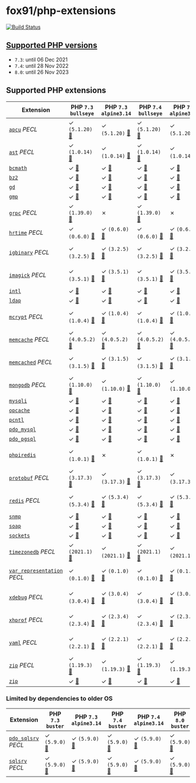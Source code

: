 # fox91/php-extensions

[![Build Status](https://github.com/fox91/docker-php-extensions/actions/workflows/ci.yaml/badge.svg)](https://github.com/fox91/docker-php-extensions/actions/workflows/ci.yaml)

## [Supported PHP versions](https://www.php.net/supported-versions.php)

- `7.3`: until 06 Dec 2021
- `7.4`: until 28 Nov 2022
- `8.0`: until 26 Nov 2023

## Supported PHP extensions

Extension | PHP `7.3` `bullseye` | PHP `7.3` `alpine3.14` | PHP `7.4` `bullseye` | PHP `7.4` `alpine3.14` | PHP `8.0` `bullseye` | PHP `8.0` `alpine3.14`
----------|--------------------|------------------------|--------------------|------------------------|--------------------|-----------------------
[`apcu`](https://pecl.php.net/package/apcu) _PECL_ | ✓ `(5.1.20)` [:whale:](https://github.com/fox91/docker-php-extensions/blob/master/7.3/bullseye/pecl_apcu/Dockerfile) | ✓ `(5.1.20)` [:whale:](https://github.com/fox91/docker-php-extensions/blob/master/7.3/alpine3.14/pecl_apcu/Dockerfile) | ✓ `(5.1.20)` [:whale:](https://github.com/fox91/docker-php-extensions/blob/master/7.4/bullseye/pecl_apcu/Dockerfile) | ✓ `(5.1.20)` [:whale:](https://github.com/fox91/docker-php-extensions/blob/master/7.4/alpine3.14/pecl_apcu/Dockerfile) | ✓ `(5.1.20)` [:whale:](https://github.com/fox91/docker-php-extensions/blob/master/8.0/bullseye/pecl_apcu/Dockerfile) | ✓ `(5.1.20)` [:whale:](https://github.com/fox91/docker-php-extensions/blob/master/8.0/alpine3.14/pecl_apcu/Dockerfile)
[`ast`](https://pecl.php.net/package/ast) _PECL_ | ✓ `(1.0.14)` [:whale:](https://github.com/fox91/docker-php-extensions/blob/master/7.3/bullseye/pecl_ast/Dockerfile) | ✓ `(1.0.14)` [:whale:](https://github.com/fox91/docker-php-extensions/blob/master/7.3/alpine3.14/pecl_ast/Dockerfile) | ✓ `(1.0.14)` [:whale:](https://github.com/fox91/docker-php-extensions/blob/master/7.4/bullseye/pecl_ast/Dockerfile) | ✓ `(1.0.14)` [:whale:](https://github.com/fox91/docker-php-extensions/blob/master/7.4/alpine3.14/pecl_ast/Dockerfile) | ✓ `(1.0.14)` [:whale:](https://github.com/fox91/docker-php-extensions/blob/master/8.0/bullseye/pecl_ast/Dockerfile) | ✓ `(1.0.14)` [:whale:](https://github.com/fox91/docker-php-extensions/blob/master/8.0/alpine3.14/pecl_ast/Dockerfile)
[`bcmath`](https://php.net/bcmath) | ✓ [:whale:](https://github.com/fox91/docker-php-extensions/blob/master/7.3/bullseye/bcmath/Dockerfile) | ✓ [:whale:](https://github.com/fox91/docker-php-extensions/blob/master/7.3/alpine3.14/bcmath/Dockerfile) | ✓ [:whale:](https://github.com/fox91/docker-php-extensions/blob/master/7.4/bullseye/bcmath/Dockerfile) | ✓ [:whale:](https://github.com/fox91/docker-php-extensions/blob/master/7.4/alpine3.14/bcmath/Dockerfile) | ✓ [:whale:](https://github.com/fox91/docker-php-extensions/blob/master/8.0/bullseye/bcmath/Dockerfile) | ✓ [:whale:](https://github.com/fox91/docker-php-extensions/blob/master/8.0/alpine3.14/bcmath/Dockerfile)
[`bz2`](https://php.net/bz2) | ✓ [:whale:](https://github.com/fox91/docker-php-extensions/blob/master/7.3/bullseye/bz2/Dockerfile) | ✓ [:whale:](https://github.com/fox91/docker-php-extensions/blob/master/7.3/alpine3.14/bz2/Dockerfile) | ✓ [:whale:](https://github.com/fox91/docker-php-extensions/blob/master/7.4/bullseye/bz2/Dockerfile) | ✓ [:whale:](https://github.com/fox91/docker-php-extensions/blob/master/7.4/alpine3.14/bz2/Dockerfile) | ✓ [:whale:](https://github.com/fox91/docker-php-extensions/blob/master/8.0/bullseye/bz2/Dockerfile) | ✓ [:whale:](https://github.com/fox91/docker-php-extensions/blob/master/8.0/alpine3.14/bz2/Dockerfile)
[`gd`](https://php.net/gd) | ✓ [:whale:](https://github.com/fox91/docker-php-extensions/blob/master/7.3/bullseye/gd/Dockerfile) | ✓ [:whale:](https://github.com/fox91/docker-php-extensions/blob/master/7.3/alpine3.14/gd/Dockerfile) | ✓ [:whale:](https://github.com/fox91/docker-php-extensions/blob/master/7.4/bullseye/gd/Dockerfile) | ✓ [:whale:](https://github.com/fox91/docker-php-extensions/blob/master/7.4/alpine3.14/gd/Dockerfile) | ✓ [:whale:](https://github.com/fox91/docker-php-extensions/blob/master/8.0/bullseye/gd/Dockerfile) | ✓ [:whale:](https://github.com/fox91/docker-php-extensions/blob/master/8.0/alpine3.14/gd/Dockerfile)
[`gmp`](https://php.net/gmp) | ✓ [:whale:](https://github.com/fox91/docker-php-extensions/blob/master/7.3/bullseye/gmp/Dockerfile) | ✓ [:whale:](https://github.com/fox91/docker-php-extensions/blob/master/7.3/alpine3.14/gmp/Dockerfile) | ✓ [:whale:](https://github.com/fox91/docker-php-extensions/blob/master/7.4/bullseye/gmp/Dockerfile) | ✓ [:whale:](https://github.com/fox91/docker-php-extensions/blob/master/7.4/alpine3.14/gmp/Dockerfile) | ✓ [:whale:](https://github.com/fox91/docker-php-extensions/blob/master/8.0/bullseye/gmp/Dockerfile) | ✓ [:whale:](https://github.com/fox91/docker-php-extensions/blob/master/8.0/alpine3.14/gmp/Dockerfile)
[`grpc`](https://pecl.php.net/package/grpc) _PECL_ | ✓ `(1.39.0)` [:whale:](https://github.com/fox91/docker-php-extensions/blob/master/7.3/bullseye/pecl_grpc/Dockerfile) | ✗ | ✓ `(1.39.0)` [:whale:](https://github.com/fox91/docker-php-extensions/blob/master/7.4/bullseye/pecl_grpc/Dockerfile) | ✗ | ✓ `(1.39.0)` [:whale:](https://github.com/fox91/docker-php-extensions/blob/master/8.0/bullseye/pecl_grpc/Dockerfile) | ✗
[`hrtime`](https://pecl.php.net/package/hrtime) _PECL_ | ✓ `(0.6.0)` [:whale:](https://github.com/fox91/docker-php-extensions/blob/master/7.3/bullseye/pecl_hrtime/Dockerfile) | ✓ `(0.6.0)` [:whale:](https://github.com/fox91/docker-php-extensions/blob/master/7.3/alpine3.14/pecl_hrtime/Dockerfile) | ✓ `(0.6.0)` [:whale:](https://github.com/fox91/docker-php-extensions/blob/master/7.4/bullseye/pecl_hrtime/Dockerfile) | ✓ `(0.6.0)` [:whale:](https://github.com/fox91/docker-php-extensions/blob/master/7.4/alpine3.14/pecl_hrtime/Dockerfile) | ✗ | ✗
[`igbinary`](https://pecl.php.net/package/igbinary) _PECL_ | ✓ `(3.2.5)` [:whale:](https://github.com/fox91/docker-php-extensions/blob/master/7.3/bullseye/pecl_igbinary/Dockerfile) | ✓ `(3.2.5)` [:whale:](https://github.com/fox91/docker-php-extensions/blob/master/7.3/alpine3.14/pecl_igbinary/Dockerfile) | ✓ `(3.2.5)` [:whale:](https://github.com/fox91/docker-php-extensions/blob/master/7.4/bullseye/pecl_igbinary/Dockerfile) | ✓ `(3.2.5)` [:whale:](https://github.com/fox91/docker-php-extensions/blob/master/7.4/alpine3.14/pecl_igbinary/Dockerfile) | ✓ `(3.2.5)` [:whale:](https://github.com/fox91/docker-php-extensions/blob/master/8.0/bullseye/pecl_igbinary/Dockerfile) | ✓ `(3.2.5)` [:whale:](https://github.com/fox91/docker-php-extensions/blob/master/8.0/alpine3.14/pecl_igbinary/Dockerfile)
[`imagick`](https://pecl.php.net/package/imagick) _PECL_ | ✓ `(3.5.1)` [:whale:](https://github.com/fox91/docker-php-extensions/blob/master/7.3/bullseye/pecl_imagick/Dockerfile) | ✓ `(3.5.1)` [:whale:](https://github.com/fox91/docker-php-extensions/blob/master/7.3/alpine3.14/pecl_imagick/Dockerfile) | ✓ `(3.5.1)` [:whale:](https://github.com/fox91/docker-php-extensions/blob/master/7.4/bullseye/pecl_imagick/Dockerfile) | ✓ `(3.5.1)` [:whale:](https://github.com/fox91/docker-php-extensions/blob/master/7.4/alpine3.14/pecl_imagick/Dockerfile) | ✓ `(3.5.1)` [:whale:](https://github.com/fox91/docker-php-extensions/blob/master/8.0/bullseye/pecl_imagick/Dockerfile) | ✓ `(3.5.1)` [:whale:](https://github.com/fox91/docker-php-extensions/blob/master/8.0/alpine3.14/pecl_imagick/Dockerfile)
[`intl`](https://php.net/intl) | ✓ [:whale:](https://github.com/fox91/docker-php-extensions/blob/master/7.3/bullseye/intl/Dockerfile) | ✓ [:whale:](https://github.com/fox91/docker-php-extensions/blob/master/7.3/alpine3.14/intl/Dockerfile) | ✓ [:whale:](https://github.com/fox91/docker-php-extensions/blob/master/7.4/bullseye/intl/Dockerfile) | ✓ [:whale:](https://github.com/fox91/docker-php-extensions/blob/master/7.4/alpine3.14/intl/Dockerfile) | ✓ [:whale:](https://github.com/fox91/docker-php-extensions/blob/master/8.0/bullseye/intl/Dockerfile) | ✓ [:whale:](https://github.com/fox91/docker-php-extensions/blob/master/8.0/alpine3.14/intl/Dockerfile)
[`ldap`](https://php.net/ldap) | ✓ [:whale:](https://github.com/fox91/docker-php-extensions/blob/master/7.3/bullseye/ldap/Dockerfile) | ✓ [:whale:](https://github.com/fox91/docker-php-extensions/blob/master/7.3/alpine3.14/ldap/Dockerfile) | ✓ [:whale:](https://github.com/fox91/docker-php-extensions/blob/master/7.4/bullseye/ldap/Dockerfile) | ✓ [:whale:](https://github.com/fox91/docker-php-extensions/blob/master/7.4/alpine3.14/ldap/Dockerfile) | ✓ [:whale:](https://github.com/fox91/docker-php-extensions/blob/master/8.0/bullseye/ldap/Dockerfile) | ✓ [:whale:](https://github.com/fox91/docker-php-extensions/blob/master/8.0/alpine3.14/ldap/Dockerfile)
[`mcrypt`](https://pecl.php.net/package/mcrypt) _PECL_ | ✓ `(1.0.4)` [:whale:](https://github.com/fox91/docker-php-extensions/blob/master/7.3/bullseye/pecl_mcrypt/Dockerfile) | ✓ `(1.0.4)` [:whale:](https://github.com/fox91/docker-php-extensions/blob/master/7.3/alpine3.14/pecl_mcrypt/Dockerfile) | ✓ `(1.0.4)` [:whale:](https://github.com/fox91/docker-php-extensions/blob/master/7.4/bullseye/pecl_mcrypt/Dockerfile) | ✓ `(1.0.4)` [:whale:](https://github.com/fox91/docker-php-extensions/blob/master/7.4/alpine3.14/pecl_mcrypt/Dockerfile) | ✓ `(1.0.4)` [:whale:](https://github.com/fox91/docker-php-extensions/blob/master/8.0/bullseye/pecl_mcrypt/Dockerfile) | ✓ `(1.0.4)` [:whale:](https://github.com/fox91/docker-php-extensions/blob/master/8.0/alpine3.14/pecl_mcrypt/Dockerfile)
[`memcache`](https://pecl.php.net/package/memcache) _PECL_ | ✓ `(4.0.5.2)` [:whale:](https://github.com/fox91/docker-php-extensions/blob/master/7.3/bullseye/pecl_memcache/Dockerfile) | ✓ `(4.0.5.2)` [:whale:](https://github.com/fox91/docker-php-extensions/blob/master/7.3/alpine3.14/pecl_memcache/Dockerfile) | ✓ `(4.0.5.2)` [:whale:](https://github.com/fox91/docker-php-extensions/blob/master/7.4/bullseye/pecl_memcache/Dockerfile) | ✓ `(4.0.5.2)` [:whale:](https://github.com/fox91/docker-php-extensions/blob/master/7.4/alpine3.14/pecl_memcache/Dockerfile) | ✓ `(8.0)` [:whale:](https://github.com/fox91/docker-php-extensions/blob/master/8.0/bullseye/pecl_memcache/Dockerfile) | ✓ `(8.0)` [:whale:](https://github.com/fox91/docker-php-extensions/blob/master/8.0/alpine3.14/pecl_memcache/Dockerfile)
[`memcached`](https://pecl.php.net/package/memcached) _PECL_ | ✓ `(3.1.5)` [:whale:](https://github.com/fox91/docker-php-extensions/blob/master/7.3/bullseye/pecl_memcached/Dockerfile) | ✓ `(3.1.5)` [:whale:](https://github.com/fox91/docker-php-extensions/blob/master/7.3/alpine3.14/pecl_memcached/Dockerfile) | ✓ `(3.1.5)` [:whale:](https://github.com/fox91/docker-php-extensions/blob/master/7.4/bullseye/pecl_memcached/Dockerfile) | ✓ `(3.1.5)` [:whale:](https://github.com/fox91/docker-php-extensions/blob/master/7.4/alpine3.14/pecl_memcached/Dockerfile) | ✓ `(3.1.5)` [:whale:](https://github.com/fox91/docker-php-extensions/blob/master/8.0/bullseye/pecl_memcached/Dockerfile) | ✓ `(3.1.5)` [:whale:](https://github.com/fox91/docker-php-extensions/blob/master/8.0/alpine3.14/pecl_memcached/Dockerfile)
[`mongodb`](https://pecl.php.net/package/mongodb) _PECL_ | ✓ `(1.10.0)` [:whale:](https://github.com/fox91/docker-php-extensions/blob/master/7.3/bullseye/pecl_mongodb/Dockerfile) | ✓ `(1.10.0)` [:whale:](https://github.com/fox91/docker-php-extensions/blob/master/7.3/alpine3.14/pecl_mongodb/Dockerfile) | ✓ `(1.10.0)` [:whale:](https://github.com/fox91/docker-php-extensions/blob/master/7.4/bullseye/pecl_mongodb/Dockerfile) | ✓ `(1.10.0)` [:whale:](https://github.com/fox91/docker-php-extensions/blob/master/7.4/alpine3.14/pecl_mongodb/Dockerfile) | ✓ `(1.10.0)` [:whale:](https://github.com/fox91/docker-php-extensions/blob/master/8.0/bullseye/pecl_mongodb/Dockerfile) | ✓ `(1.10.0)` [:whale:](https://github.com/fox91/docker-php-extensions/blob/master/8.0/alpine3.14/pecl_mongodb/Dockerfile)
[`mysqli`](https://php.net/mysqli) | ✓ [:whale:](https://github.com/fox91/docker-php-extensions/blob/master/7.3/bullseye/mysqli/Dockerfile) | ✓ [:whale:](https://github.com/fox91/docker-php-extensions/blob/master/7.3/alpine3.14/mysqli/Dockerfile) | ✓ [:whale:](https://github.com/fox91/docker-php-extensions/blob/master/7.4/bullseye/mysqli/Dockerfile) | ✓ [:whale:](https://github.com/fox91/docker-php-extensions/blob/master/7.4/alpine3.14/mysqli/Dockerfile) | ✓ [:whale:](https://github.com/fox91/docker-php-extensions/blob/master/8.0/bullseye/mysqli/Dockerfile) | ✓ [:whale:](https://github.com/fox91/docker-php-extensions/blob/master/8.0/alpine3.14/mysqli/Dockerfile)
[`opcache`](https://php.net/opcache) | ✓ [:whale:](https://github.com/fox91/docker-php-extensions/blob/master/7.3/bullseye/opcache/Dockerfile) | ✓ [:whale:](https://github.com/fox91/docker-php-extensions/blob/master/7.3/alpine3.14/opcache/Dockerfile) | ✓ [:whale:](https://github.com/fox91/docker-php-extensions/blob/master/7.4/bullseye/opcache/Dockerfile) | ✓ [:whale:](https://github.com/fox91/docker-php-extensions/blob/master/7.4/alpine3.14/opcache/Dockerfile) | ✓ [:whale:](https://github.com/fox91/docker-php-extensions/blob/master/8.0/bullseye/opcache/Dockerfile) | ✓ [:whale:](https://github.com/fox91/docker-php-extensions/blob/master/8.0/alpine3.14/opcache/Dockerfile)
[`pcntl`](https://php.net/pcntl) | ✓ [:whale:](https://github.com/fox91/docker-php-extensions/blob/master/7.3/bullseye/pcntl/Dockerfile) | ✓ [:whale:](https://github.com/fox91/docker-php-extensions/blob/master/7.3/alpine3.14/pcntl/Dockerfile) | ✓ [:whale:](https://github.com/fox91/docker-php-extensions/blob/master/7.4/bullseye/pcntl/Dockerfile) | ✓ [:whale:](https://github.com/fox91/docker-php-extensions/blob/master/7.4/alpine3.14/pcntl/Dockerfile) | ✓ [:whale:](https://github.com/fox91/docker-php-extensions/blob/master/8.0/bullseye/pcntl/Dockerfile) | ✓ [:whale:](https://github.com/fox91/docker-php-extensions/blob/master/8.0/alpine3.14/pcntl/Dockerfile)
[`pdo_mysql`](https://php.net/pdo_mysql) | ✓ [:whale:](https://github.com/fox91/docker-php-extensions/blob/master/7.3/bullseye/pdo_mysql/Dockerfile) | ✓ [:whale:](https://github.com/fox91/docker-php-extensions/blob/master/7.3/alpine3.14/pdo_mysql/Dockerfile) | ✓ [:whale:](https://github.com/fox91/docker-php-extensions/blob/master/7.4/bullseye/pdo_mysql/Dockerfile) | ✓ [:whale:](https://github.com/fox91/docker-php-extensions/blob/master/7.4/alpine3.14/pdo_mysql/Dockerfile) | ✓ [:whale:](https://github.com/fox91/docker-php-extensions/blob/master/8.0/bullseye/pdo_mysql/Dockerfile) | ✓ [:whale:](https://github.com/fox91/docker-php-extensions/blob/master/8.0/alpine3.14/pdo_mysql/Dockerfile)
[`pdo_pgsql`](https://php.net/pdo_pgsql) | ✓ [:whale:](https://github.com/fox91/docker-php-extensions/blob/master/7.3/bullseye/pdo_pgsql/Dockerfile) | ✓ [:whale:](https://github.com/fox91/docker-php-extensions/blob/master/7.3/alpine3.14/pdo_pgsql/Dockerfile) | ✓ [:whale:](https://github.com/fox91/docker-php-extensions/blob/master/7.4/bullseye/pdo_pgsql/Dockerfile) | ✓ [:whale:](https://github.com/fox91/docker-php-extensions/blob/master/7.4/alpine3.14/pdo_pgsql/Dockerfile) | ✓ [:whale:](https://github.com/fox91/docker-php-extensions/blob/master/8.0/bullseye/pdo_pgsql/Dockerfile) | ✓ [:whale:](https://github.com/fox91/docker-php-extensions/blob/master/8.0/alpine3.14/pdo_pgsql/Dockerfile)
[`phpiredis`](https://github.com/nrk/phpiredis) | ✓ `(1.0.1)` [:whale:](https://github.com/fox91/docker-php-extensions/blob/master/7.3/bullseye/phpiredis/Dockerfile) | ✗ | ✓ `(1.0.1)` [:whale:](https://github.com/fox91/docker-php-extensions/blob/master/7.4/bullseye/phpiredis/Dockerfile) | ✗ | ✓ `(1.0.1)` [:whale:](https://github.com/fox91/docker-php-extensions/blob/master/8.0/bullseye/phpiredis/Dockerfile) | ✗
[`protobuf`](https://pecl.php.net/package/protobuf) _PECL_ | ✓ `(3.17.3)` [:whale:](https://github.com/fox91/docker-php-extensions/blob/master/7.3/bullseye/pecl_protobuf/Dockerfile) | ✓ `(3.17.3)` [:whale:](https://github.com/fox91/docker-php-extensions/blob/master/7.3/alpine3.14/pecl_protobuf/Dockerfile) | ✓ `(3.17.3)` [:whale:](https://github.com/fox91/docker-php-extensions/blob/master/7.4/bullseye/pecl_protobuf/Dockerfile) | ✓ `(3.17.3)` [:whale:](https://github.com/fox91/docker-php-extensions/blob/master/7.4/alpine3.14/pecl_protobuf/Dockerfile) | ✓ `(3.17.3)` [:whale:](https://github.com/fox91/docker-php-extensions/blob/master/8.0/bullseye/pecl_protobuf/Dockerfile) | ✓ `(3.17.3)` [:whale:](https://github.com/fox91/docker-php-extensions/blob/master/8.0/alpine3.14/pecl_protobuf/Dockerfile)
[`redis`](https://pecl.php.net/package/redis) _PECL_ | ✓ `(5.3.4)` [:whale:](https://github.com/fox91/docker-php-extensions/blob/master/7.3/bullseye/pecl_redis/Dockerfile) | ✓ `(5.3.4)` [:whale:](https://github.com/fox91/docker-php-extensions/blob/master/7.3/alpine3.14/pecl_redis/Dockerfile) | ✓ `(5.3.4)` [:whale:](https://github.com/fox91/docker-php-extensions/blob/master/7.4/bullseye/pecl_redis/Dockerfile) | ✓ `(5.3.4)` [:whale:](https://github.com/fox91/docker-php-extensions/blob/master/7.4/alpine3.14/pecl_redis/Dockerfile) | ✓ `(5.3.4)` [:whale:](https://github.com/fox91/docker-php-extensions/blob/master/8.0/bullseye/pecl_redis/Dockerfile) | ✓ `(5.3.4)` [:whale:](https://github.com/fox91/docker-php-extensions/blob/master/8.0/alpine3.14/pecl_redis/Dockerfile)
[`snmp`](https://php.net/snmp) | ✓ [:whale:](https://github.com/fox91/docker-php-extensions/blob/master/7.3/bullseye/snmp/Dockerfile) | ✓ [:whale:](https://github.com/fox91/docker-php-extensions/blob/master/7.3/alpine3.14/snmp/Dockerfile) | ✓ [:whale:](https://github.com/fox91/docker-php-extensions/blob/master/7.4/bullseye/snmp/Dockerfile) | ✓ [:whale:](https://github.com/fox91/docker-php-extensions/blob/master/7.4/alpine3.14/snmp/Dockerfile) | ✓ [:whale:](https://github.com/fox91/docker-php-extensions/blob/master/8.0/bullseye/snmp/Dockerfile) | ✓ [:whale:](https://github.com/fox91/docker-php-extensions/blob/master/8.0/alpine3.14/snmp/Dockerfile)
[`soap`](https://php.net/soap) | ✓ [:whale:](https://github.com/fox91/docker-php-extensions/blob/master/7.3/bullseye/soap/Dockerfile) | ✓ [:whale:](https://github.com/fox91/docker-php-extensions/blob/master/7.3/alpine3.14/soap/Dockerfile) | ✓ [:whale:](https://github.com/fox91/docker-php-extensions/blob/master/7.4/bullseye/soap/Dockerfile) | ✓ [:whale:](https://github.com/fox91/docker-php-extensions/blob/master/7.4/alpine3.14/soap/Dockerfile) | ✓ [:whale:](https://github.com/fox91/docker-php-extensions/blob/master/8.0/bullseye/soap/Dockerfile) | ✓ [:whale:](https://github.com/fox91/docker-php-extensions/blob/master/8.0/alpine3.14/soap/Dockerfile)
[`sockets`](https://php.net/sockets) | ✓ [:whale:](https://github.com/fox91/docker-php-extensions/blob/master/7.3/bullseye/sockets/Dockerfile) | ✓ [:whale:](https://github.com/fox91/docker-php-extensions/blob/master/7.3/alpine3.14/sockets/Dockerfile) | ✓ [:whale:](https://github.com/fox91/docker-php-extensions/blob/master/7.4/bullseye/sockets/Dockerfile) | ✓ [:whale:](https://github.com/fox91/docker-php-extensions/blob/master/7.4/alpine3.14/sockets/Dockerfile) | ✓ [:whale:](https://github.com/fox91/docker-php-extensions/blob/master/8.0/bullseye/sockets/Dockerfile) | ✓ [:whale:](https://github.com/fox91/docker-php-extensions/blob/master/8.0/alpine3.14/sockets/Dockerfile)
[`timezonedb`](https://pecl.php.net/package/timezonedb) _PECL_ | ✓ `(2021.1)` [:whale:](https://github.com/fox91/docker-php-extensions/blob/master/7.3/bullseye/pecl_timezonedb/Dockerfile) | ✓ `(2021.1)` [:whale:](https://github.com/fox91/docker-php-extensions/blob/master/7.3/alpine3.14/pecl_timezonedb/Dockerfile) | ✓ `(2021.1)` [:whale:](https://github.com/fox91/docker-php-extensions/blob/master/7.4/bullseye/pecl_timezonedb/Dockerfile) | ✓ `(2021.1)` [:whale:](https://github.com/fox91/docker-php-extensions/blob/master/7.4/alpine3.14/pecl_timezonedb/Dockerfile) | ✓ `(2021.1)` [:whale:](https://github.com/fox91/docker-php-extensions/blob/master/8.0/bullseye/pecl_timezonedb/Dockerfile) | ✓ `(2021.1)` [:whale:](https://github.com/fox91/docker-php-extensions/blob/master/8.0/alpine3.14/pecl_timezonedb/Dockerfile)
[`var_representation`](https://pecl.php.net/package/var_representation) _PECL_ | ✓ `(0.1.0)` [:whale:](https://github.com/fox91/docker-php-extensions/blob/master/7.3/bullseye/pecl_var_representation/Dockerfile) | ✓ `(0.1.0)` [:whale:](https://github.com/fox91/docker-php-extensions/blob/master/7.3/alpine3.14/pecl_var_representation/Dockerfile) | ✓ `(0.1.0)` [:whale:](https://github.com/fox91/docker-php-extensions/blob/master/7.4/bullseye/pecl_var_representation/Dockerfile) | ✓ `(0.1.0)` [:whale:](https://github.com/fox91/docker-php-extensions/blob/master/7.4/alpine3.14/pecl_var_representation/Dockerfile) | ✓ `(0.1.0)` [:whale:](https://github.com/fox91/docker-php-extensions/blob/master/8.0/bullseye/pecl_var_representation/Dockerfile) | ✓ `(0.1.0)` [:whale:](https://github.com/fox91/docker-php-extensions/blob/master/8.0/alpine3.14/pecl_var_representation/Dockerfile)
[`xdebug`](https://pecl.php.net/package/xdebug) _PECL_ | ✓ `(3.0.4)` [:whale:](https://github.com/fox91/docker-php-extensions/blob/master/7.3/bullseye/pecl_xdebug/Dockerfile) | ✓ `(3.0.4)` [:whale:](https://github.com/fox91/docker-php-extensions/blob/master/7.3/alpine3.14/pecl_xdebug/Dockerfile) | ✓ `(3.0.4)` [:whale:](https://github.com/fox91/docker-php-extensions/blob/master/7.4/bullseye/pecl_xdebug/Dockerfile) | ✓ `(3.0.4)` [:whale:](https://github.com/fox91/docker-php-extensions/blob/master/7.4/alpine3.14/pecl_xdebug/Dockerfile) | ✓ `(3.0.4)` [:whale:](https://github.com/fox91/docker-php-extensions/blob/master/8.0/bullseye/pecl_xdebug/Dockerfile) | ✓ `(3.0.4)` [:whale:](https://github.com/fox91/docker-php-extensions/blob/master/8.0/alpine3.14/pecl_xdebug/Dockerfile)
[`xhprof`](https://pecl.php.net/package/xhprof) _PECL_ | ✓ `(2.3.4)` [:whale:](https://github.com/fox91/docker-php-extensions/blob/master/7.3/bullseye/pecl_xhprof/Dockerfile) | ✓ `(2.3.4)` [:whale:](https://github.com/fox91/docker-php-extensions/blob/master/7.3/alpine3.14/pecl_xhprof/Dockerfile) | ✓ `(2.3.4)` [:whale:](https://github.com/fox91/docker-php-extensions/blob/master/7.4/bullseye/pecl_xhprof/Dockerfile) | ✓ `(2.3.4)` [:whale:](https://github.com/fox91/docker-php-extensions/blob/master/7.4/alpine3.14/pecl_xhprof/Dockerfile) | ✓ `(2.3.4)` [:whale:](https://github.com/fox91/docker-php-extensions/blob/master/8.0/bullseye/pecl_xhprof/Dockerfile) | ✓ `(2.3.4)` [:whale:](https://github.com/fox91/docker-php-extensions/blob/master/8.0/alpine3.14/pecl_xhprof/Dockerfile)
[`yaml`](https://pecl.php.net/package/yaml) _PECL_ | ✓ `(2.2.1)` [:whale:](https://github.com/fox91/docker-php-extensions/blob/master/7.3/bullseye/pecl_yaml/Dockerfile) | ✓ `(2.2.1)` [:whale:](https://github.com/fox91/docker-php-extensions/blob/master/7.3/alpine3.14/pecl_yaml/Dockerfile) | ✓ `(2.2.1)` [:whale:](https://github.com/fox91/docker-php-extensions/blob/master/7.4/bullseye/pecl_yaml/Dockerfile) | ✓ `(2.2.1)` [:whale:](https://github.com/fox91/docker-php-extensions/blob/master/7.4/alpine3.14/pecl_yaml/Dockerfile) | ✓ `(2.2.1)` [:whale:](https://github.com/fox91/docker-php-extensions/blob/master/8.0/bullseye/pecl_yaml/Dockerfile) | ✓ `(2.2.1)` [:whale:](https://github.com/fox91/docker-php-extensions/blob/master/8.0/alpine3.14/pecl_yaml/Dockerfile)
[`zip`](https://pecl.php.net/package/zip) _PECL_ | ✓ `(1.19.3)` [:whale:](https://github.com/fox91/docker-php-extensions/blob/master/7.3/bullseye/pecl_zip/Dockerfile) | ✓ `(1.19.3)` [:whale:](https://github.com/fox91/docker-php-extensions/blob/master/7.3/alpine3.14/pecl_zip/Dockerfile) | ✓ `(1.19.3)` [:whale:](https://github.com/fox91/docker-php-extensions/blob/master/7.4/bullseye/pecl_zip/Dockerfile) | ✓ `(1.19.3)` [:whale:](https://github.com/fox91/docker-php-extensions/blob/master/7.4/alpine3.14/pecl_zip/Dockerfile) | ✓ `(1.19.3)` [:whale:](https://github.com/fox91/docker-php-extensions/blob/master/8.0/bullseye/pecl_zip/Dockerfile) | ✓ `(1.19.3)` [:whale:](https://github.com/fox91/docker-php-extensions/blob/master/8.0/alpine3.14/pecl_zip/Dockerfile)
[`zip`](https://php.net/zip) | ✓ [:whale:](https://github.com/fox91/docker-php-extensions/blob/master/7.3/bullseye/zip/Dockerfile) | ✓ [:whale:](https://github.com/fox91/docker-php-extensions/blob/master/7.3/alpine3.14/zip/Dockerfile) | ✓ [:whale:](https://github.com/fox91/docker-php-extensions/blob/master/7.4/bullseye/zip/Dockerfile) | ✓ [:whale:](https://github.com/fox91/docker-php-extensions/blob/master/7.4/alpine3.14/zip/Dockerfile) | ✓ [:whale:](https://github.com/fox91/docker-php-extensions/blob/master/8.0/bullseye/zip/Dockerfile) | ✓ [:whale:](https://github.com/fox91/docker-php-extensions/blob/master/8.0/alpine3.14/zip/Dockerfile)

### Limited by dependencies to older OS

Extension | PHP `7.3` `buster` | PHP `7.3` `alpine3.14` | PHP `7.4` `buster` | PHP `7.4` `alpine3.14` | PHP `8.0` `buster` | PHP `8.0` `alpine3.14`
----------|--------------------|------------------------|--------------------|------------------------|--------------------|-----------------------
[`pdo_sqlsrv`](https://pecl.php.net/package/pdo_sqlsrv) _PECL_ | ✓ `(5.9.0)` [:whale:](https://github.com/fox91/docker-php-extensions/blob/master/7.3/buster/pecl_pdo_sqlsrv/Dockerfile) | ✓ `(5.9.0)` [:whale:](https://github.com/fox91/docker-php-extensions/blob/master/7.3/alpine3.14/pecl_pdo_sqlsrv/Dockerfile) | ✓ `(5.9.0)` [:whale:](https://github.com/fox91/docker-php-extensions/blob/master/7.4/buster/pecl_pdo_sqlsrv/Dockerfile) | ✓ `(5.9.0)` [:whale:](https://github.com/fox91/docker-php-extensions/blob/master/7.4/alpine3.14/pecl_pdo_sqlsrv/Dockerfile) | ✓ `(5.9.0)` [:whale:](https://github.com/fox91/docker-php-extensions/blob/master/8.0/buster/pecl_pdo_sqlsrv/Dockerfile) | ✓ `(5.9.0)` [:whale:](https://github.com/fox91/docker-php-extensions/blob/master/8.0/alpine3.14/pecl_pdo_sqlsrv/Dockerfile)
[`sqlsrv`](https://pecl.php.net/package/sqlsrv) _PECL_ | ✓ `(5.9.0)` [:whale:](https://github.com/fox91/docker-php-extensions/blob/master/7.3/buster/pecl_sqlsrv/Dockerfile) | ✓ `(5.9.0)` [:whale:](https://github.com/fox91/docker-php-extensions/blob/master/7.3/alpine3.14/pecl_sqlsrv/Dockerfile) | ✓ `(5.9.0)` [:whale:](https://github.com/fox91/docker-php-extensions/blob/master/7.4/buster/pecl_sqlsrv/Dockerfile) | ✓ `(5.9.0)` [:whale:](https://github.com/fox91/docker-php-extensions/blob/master/7.4/alpine3.14/pecl_sqlsrv/Dockerfile) | ✓ `(5.9.0)` [:whale:](https://github.com/fox91/docker-php-extensions/blob/master/8.0/buster/pecl_sqlsrv/Dockerfile) | ✓ `(5.9.0)` [:whale:](https://github.com/fox91/docker-php-extensions/blob/master/8.0/alpine3.14/pecl_sqlsrv/Dockerfile)
